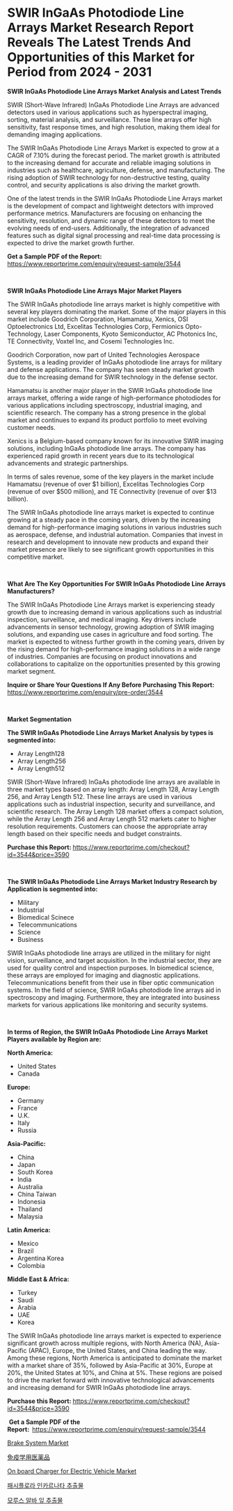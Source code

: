 <p><h1>SWIR InGaAs Photodiode Line Arrays Market Research Report Reveals The Latest Trends And Opportunities of this Market for Period from 2024 - 2031</h1></p><p><strong>SWIR InGaAs Photodiode Line Arrays Market Analysis and Latest Trends</strong></p>
<p><p>SWIR (Short-Wave Infrared) InGaAs Photodiode Line Arrays are advanced detectors used in various applications such as hyperspectral imaging, sorting, material analysis, and surveillance. These line arrays offer high sensitivity, fast response times, and high resolution, making them ideal for demanding imaging applications.</p><p>The SWIR InGaAs Photodiode Line Arrays Market is expected to grow at a CAGR of 7.10% during the forecast period. The market growth is attributed to the increasing demand for accurate and reliable imaging solutions in industries such as healthcare, agriculture, defense, and manufacturing. The rising adoption of SWIR technology for non-destructive testing, quality control, and security applications is also driving the market growth.</p><p>One of the latest trends in the SWIR InGaAs Photodiode Line Arrays market is the development of compact and lightweight detectors with improved performance metrics. Manufacturers are focusing on enhancing the sensitivity, resolution, and dynamic range of these detectors to meet the evolving needs of end-users. Additionally, the integration of advanced features such as digital signal processing and real-time data processing is expected to drive the market growth further.</p></p>
<p><strong>Get a Sample PDF of the Report:&nbsp;</strong> <a href="https://www.reportprime.com/enquiry/request-sample/3544">https://www.reportprime.com/enquiry/request-sample/3544</a></p>
<p>&nbsp;</p>
<p><strong>SWIR InGaAs Photodiode Line Arrays Major Market Players</strong></p>
<p><p>The SWIR InGaAs photodiode line arrays market is highly competitive with several key players dominating the market. Some of the major players in this market include Goodrich Corporation, Hamamatsu, Xenics, OSI Optoelectronics Ltd, Excelitas Technologies Corp, Fermionics Opto-Technology, Laser Components, Kyoto Semiconductor, AC Photonics Inc, TE Connectivity, Voxtel Inc, and Cosemi Technologies Inc.</p><p>Goodrich Corporation, now part of United Technologies Aerospace Systems, is a leading provider of InGaAs photodiode line arrays for military and defense applications. The company has seen steady market growth due to the increasing demand for SWIR technology in the defense sector.</p><p>Hamamatsu is another major player in the SWIR InGaAs photodiode line arrays market, offering a wide range of high-performance photodiodes for various applications including spectroscopy, industrial imaging, and scientific research. The company has a strong presence in the global market and continues to expand its product portfolio to meet evolving customer needs.</p><p>Xenics is a Belgium-based company known for its innovative SWIR imaging solutions, including InGaAs photodiode line arrays. The company has experienced rapid growth in recent years due to its technological advancements and strategic partnerships.</p><p>In terms of sales revenue, some of the key players in the market include Hamamatsu (revenue of over $1 billion), Excelitas Technologies Corp (revenue of over $500 million), and TE Connectivity (revenue of over $13 billion).</p><p>The SWIR InGaAs photodiode line arrays market is expected to continue growing at a steady pace in the coming years, driven by the increasing demand for high-performance imaging solutions in various industries such as aerospace, defense, and industrial automation. Companies that invest in research and development to innovate new products and expand their market presence are likely to see significant growth opportunities in this competitive market.</p></p>
<p>&nbsp;</p>
<p><strong>What Are The Key Opportunities For SWIR InGaAs Photodiode Line Arrays Manufacturers?</strong></p>
<p><p>The SWIR InGaAs Photodiode Line Arrays market is experiencing steady growth due to increasing demand in various applications such as industrial inspection, surveillance, and medical imaging. Key drivers include advancements in sensor technology, growing adoption of SWIR imaging solutions, and expanding use cases in agriculture and food sorting. The market is expected to witness further growth in the coming years, driven by the rising demand for high-performance imaging solutions in a wide range of industries. Companies are focusing on product innovations and collaborations to capitalize on the opportunities presented by this growing market segment.</p></p>
<p><strong>Inquire or Share Your Questions If Any Before Purchasing This Report:</strong> <a href="https://www.reportprime.com/enquiry/pre-order/3544">https://www.reportprime.com/enquiry/pre-order/3544</a></p>
<p>&nbsp;</p>
<p><strong>Market Segmentation</strong></p>
<p><strong>The SWIR InGaAs Photodiode Line Arrays Market Analysis by types is segmented into:</strong></p>
<p><ul><li>Array Length128</li><li>Array Length256</li><li>Array Length512</li></ul></p>
<p><p>SWIR (Short-Wave Infrared) InGaAs photodiode line arrays are available in three market types based on array length: Array Length 128, Array Length 256, and Array Length 512. These line arrays are used in various applications such as industrial inspection, security and surveillance, and scientific research. The Array Length 128 market offers a compact solution, while the Array Length 256 and Array Length 512 markets cater to higher resolution requirements. Customers can choose the appropriate array length based on their specific needs and budget constraints.</p></p>
<p><strong>Purchase this Report:&nbsp;</strong><a href="https://www.reportprime.com/checkout?id=3544&price=3590">https://www.reportprime.com/checkout?id=3544&price=3590</a></p>
<p>&nbsp;</p>
<p><strong>The SWIR InGaAs Photodiode Line Arrays Market Industry Research by Application is segmented into:</strong></p>
<p><ul><li>Military</li><li>Industrial</li><li>Biomedical Scinece</li><li>Telecommunications</li><li>Science</li><li>Business</li></ul></p>
<p><p>SWIR InGaAs photodiode line arrays are utilized in the military for night vision, surveillance, and target acquisition. In the industrial sector, they are used for quality control and inspection purposes. In biomedical science, these arrays are employed for imaging and diagnostic applications. Telecommunications benefit from their use in fiber optic communication systems. In the field of science, SWIR InGaAs photodiode line arrays aid in spectroscopy and imaging. Furthermore, they are integrated into business markets for various applications like monitoring and security systems.</p></p>
<p>&nbsp;</p>
<p><strong>In terms of Region, the SWIR InGaAs Photodiode Line Arrays Market Players available by Region are:</strong></p>
<p>
    <p> <strong> North America: </strong>
        <ul>
            <li>United States</li>
            <li>Canada</li>
        </ul>
        </p> 
    <p> <strong> Europe: </strong>
        <ul>
            <li>Germany</li>
            <li>France</li>
            <li>U.K.</li>
            <li>Italy</li>
            <li>Russia</li>
        </ul>
        </p> 
    <p> <strong> Asia-Pacific: </strong>
        <ul>
            <li>China</li>
            <li>Japan</li>
            <li>South Korea</li>
            <li>India</li>
            <li>Australia</li>
            <li>China Taiwan</li>
            <li>Indonesia</li>
            <li>Thailand</li>
            <li>Malaysia</li>
        </ul>
        </p> 
    <p> <strong> Latin America: </strong>
        <ul>
            <li>Mexico</li>
            <li>Brazil</li>
            <li>Argentina Korea</li>
            <li>Colombia</li>
        </ul>
        </p> 
    <p> <strong> Middle East & Africa: </strong>
        <ul>
            <li>Turkey</li>
            <li>Saudi</li>
            <li>Arabia</li>
            <li>UAE</li>
            <li>Korea</li>
        </ul>
    </p>
    </p>
<p><p>The SWIR InGaAs photodiode line arrays market is expected to experience significant growth across multiple regions, with North America (NA), Asia-Pacific (APAC), Europe, the United States, and China leading the way. Among these regions, North America is anticipated to dominate the market with a market share of 35%, followed by Asia-Pacific at 30%, Europe at 20%, the United States at 10%, and China at 5%. These regions are poised to drive the market forward with innovative technological advancements and increasing demand for SWIR InGaAs photodiode line arrays.</p></p>
<p><strong>Purchase this Report: </strong><a href="https://www.reportprime.com/checkout?id=3544&price=3590">https://www.reportprime.com/checkout?id=3544&price=3590</a></p>
<p>&nbsp;<strong>Get a Sample PDF of the Report:&nbsp;&nbsp;</strong><a href="https://www.reportprime.com/enquiry/request-sample/3544">https://www.reportprime.com/enquiry/request-sample/3544</a></p>
<p><strong></strong></p>
<p><p><a href="https://issuu.com/reportprime-2/docs/brake-system-market-size-2030.pptx">Brake System Market</a></p><p><a href="https://github.com/AriMuller2009/Market-Research-Report-List-1/blob/main/532516814434.md">免疫学用医薬品</a></p><p><a href="https://issuu.com/reportprime-2/docs/on-board-charger-for-electric-vehicle-market-size-">On board Charger for Electric Vehicle Market</a></p><p><a href="https://github.com/TimmyMann6767/Market-Research-Report-List-1/blob/main/466252513605.md">패시플로라 인카르나타 추출물</a></p><p><a href="https://github.com/khytkeqagplkzqvh/Market-Research-Report-List-1/blob/main/458922713604.md">모루스 알바 잎 추출물</a></p></p>